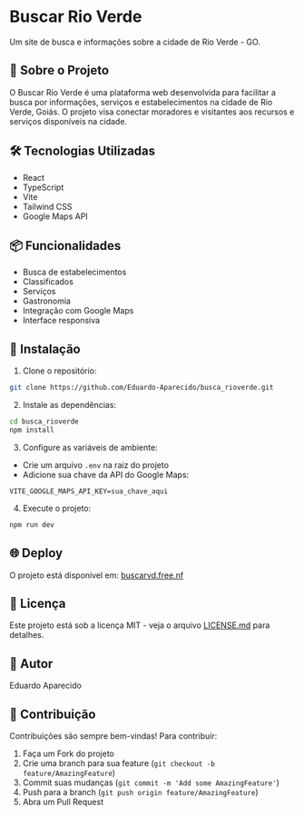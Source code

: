 # Buscar Rio Verde

Um site de busca e informações sobre a cidade de Rio Verde - GO.

## 🚀 Sobre o Projeto

O Buscar Rio Verde é uma plataforma web desenvolvida para facilitar a busca por informações, serviços e estabelecimentos na cidade de Rio Verde, Goiás. O projeto visa conectar moradores e visitantes aos recursos e serviços disponíveis na cidade.

## 🛠️ Tecnologias Utilizadas

- React
- TypeScript
- Vite
- Tailwind CSS
- Google Maps API

## 📦 Funcionalidades

- Busca de estabelecimentos
- Classificados
- Serviços
- Gastronomia
- Integração com Google Maps
- Interface responsiva

## 🔧 Instalação

1. Clone o repositório:
```bash
git clone https://github.com/Eduardo-Aparecido/busca_rioverde.git
```

2. Instale as dependências:
```bash
cd busca_rioverde
npm install
```

3. Configure as variáveis de ambiente:
- Crie um arquivo `.env` na raiz do projeto
- Adicione sua chave da API do Google Maps:
```env
VITE_GOOGLE_MAPS_API_KEY=sua_chave_aqui
```

4. Execute o projeto:
```bash
npm run dev
```

## 🌐 Deploy

O projeto está disponível em: [buscarvd.free.nf](http://buscarvd.free.nf)

## 📄 Licença

Este projeto está sob a licença MIT - veja o arquivo [LICENSE.md](LICENSE.md) para detalhes.

## 👤 Autor

Eduardo Aparecido

## 🤝 Contribuição

Contribuições são sempre bem-vindas! Para contribuir:

1. Faça um Fork do projeto
2. Crie uma branch para sua feature (`git checkout -b feature/AmazingFeature`)
3. Commit suas mudanças (`git commit -m 'Add some AmazingFeature'`)
4. Push para a branch (`git push origin feature/AmazingFeature`)
5. Abra um Pull Request
